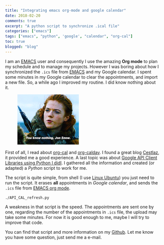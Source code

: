 ```yaml
---
title: "Integrating emacs org-mode and google calendar"
date: 2018-02-20
comments: true
excerpt: "A python script to synchronize .ical file"
categories: ["emacs"]
tags: ["emacs", "python", 'google', "calendar", "org-cal"]
toc: true
blogged: "blog"
---
```


I am an [EMACS](https://www.gnu.org/software/emacs/) user and
consequently I use the amazing **Org mode** to plan my schedule and to
manage my projects. However I was boring about how I synchronized the
`.ics` file from [EMACS](https://www.gnu.org/software/emacs/) and my
Google calendar. I spent some minutes in my Google calendar to clear the
appointments, and import a new file. So, a while ago I improved my
routine. I did know nothing about it.

<figure>
  <img src="/post/pics/2018_02_20_knownothing.gif">
</figure>

First of all, I read about
[org-cal](https://github.com/myuhe/org-gcal.el) and
[org-caldav](https://github.com/dengste/org-caldav). I found a great
blog [Cestlaz](http://cestlaz.github.io/posts/using-emacs-26-gcal/#.Wo1OkeZG3ix),
it provided me a good experience. A last topic was about [Google API
Client Libraries using  Python I didI](https://developers.google.com/api-client-library/python/start/installation).
I gathered all the information and created (or adapted) a *Python*
script to work for me.

The script is quite simple, from shell (I use
[Linux Ubuntu](https://ubuntu-mate.org/)) you just need to run the script. It erases
**all** appointments in *Google calendar*, and sends the `.ics`
file from [EMACS org mode](https://orgmode.org/).

```shell
./API_CAL_refresh.py
```

A weakness in that script is the speed. The appointments are sent one by
one, regarding the number of the appointments in `.ics` file, the upload
may take some minutes. For now it is good enough to me, maybe I will try to
improve that code.

You can find that script and more information on my
[Github](https://github.com/rafatieppo/PY_UTILITIES/tree/master/API_GOOGLECAL). Let
me know you have some question, just send me a e-mail.

